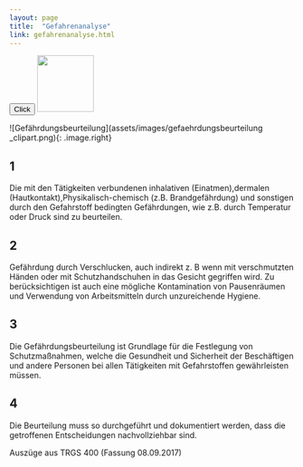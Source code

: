 ```yaml
---
layout: page
title:  "Gefahrenanalyse"
link: gefahrenanalyse.html
---
```


 <input id="clickbutton" type="button" value="Click" onclick="showimage()" />


<img data-enlargeable width="100" style="cursor: zoom-in"  src="https://upload.wikimedia.org/wikipedia/commons/3/39/Lichtenstein_img_processing_test.png" />


![Gefährdungsbeurteilung](assets/images/gefaehrdungsbeurteilung _clipart.png){: .image.right}

## 1
Die mit den Tätigkeiten verbundenen inhalativen (Einatmen),dermalen (Hautkontakt),Physikalisch-chemisch (z.B. Brandgefährdung) und sonstigen durch den Gefahrstoff bedingten Gefährdungen, wie z.B. durch Temperatur oder Druck sind zu beurteilen.

## 2
Gefährdung durch Verschlucken, auch indirekt z. B wenn mit verschmutzten Händen oder mit Schutzhandschuhen in das Gesicht gegriffen wird. Zu berücksichtigen ist auch eine mögliche Kontamination von Pausenräumen und Verwendung von Arbeitsmitteln durch unzureichende Hygiene.

## 3
Die Gefährdungsbeurteilung ist Grundlage für die Festlegung von Schutzmaßnahmen, welche die Gesundheit und Sicherheit der Beschäftigen und andere Personen bei allen Tätigkeiten mit Gefahrstoffen gewährleisten müssen.

## 4
Die Beurteilung muss so durchgeführt und dokumentiert werden, dass die getroffenen Entscheidungen nachvollziehbar sind.

Auszüge aus TRGS 400 (Fassung 08.09.2017)

